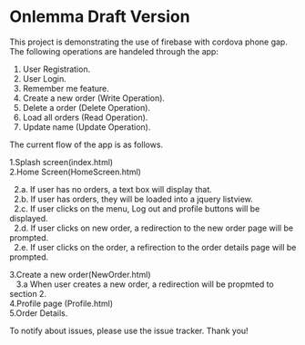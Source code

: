 # Onlemma Draft Version

This project is demonstrating the use of firebase with cordova phone gap. 
The following operations are handeled through the app:

1. User Registration. 
2. User Login.
3. Remember me feature. 
4. Create a new order (Write Operation).
5. Delete a order (Delete Operation).
6. Load all orders (Read Operation).
7. Update name (Update Operation). 


The current flow of the app is as follows. 

1.Splash screen(index.html)</br>
2.Home Screen(HomeScreen.html)</br>

&nbsp;&nbsp;2.a. If user has no orders, a text box will display that.</br>
&nbsp;&nbsp;2.b. If user has orders, they will be loaded into a jquery listview.</br>
&nbsp;&nbsp;2.c. If user clicks on the menu, Log out and profile buttons will be displayed.</br>
&nbsp;&nbsp;2.d. If user clicks on new order, a redirection to the new order page will be prompted.</br>
&nbsp;&nbsp;2.e. If user clicks on the order, a refirection to the order details page will be prompted.</br>

3.Create a new order(NewOrder.html)</br>
&nbsp;&nbsp; 3.a When user creates a new order, a redirection will be propmted to section 2.</br>
4.Profile page (Profile.html)</br>
5.Order Details.</br>

To notify about issues, please use the issue tracker.
Thank you!
